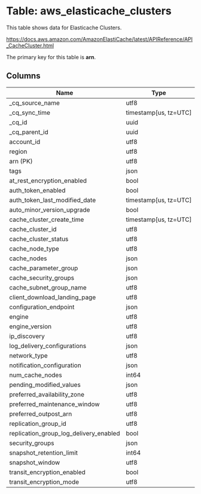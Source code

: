 # Table: aws_elasticache_clusters

This table shows data for Elasticache Clusters.

https://docs.aws.amazon.com/AmazonElastiCache/latest/APIReference/API_CacheCluster.html

The primary key for this table is **arn**.

## Columns

| Name          | Type          |
| ------------- | ------------- |
|_cq_source_name|utf8|
|_cq_sync_time|timestamp[us, tz=UTC]|
|_cq_id|uuid|
|_cq_parent_id|uuid|
|account_id|utf8|
|region|utf8|
|arn (PK)|utf8|
|tags|json|
|at_rest_encryption_enabled|bool|
|auth_token_enabled|bool|
|auth_token_last_modified_date|timestamp[us, tz=UTC]|
|auto_minor_version_upgrade|bool|
|cache_cluster_create_time|timestamp[us, tz=UTC]|
|cache_cluster_id|utf8|
|cache_cluster_status|utf8|
|cache_node_type|utf8|
|cache_nodes|json|
|cache_parameter_group|json|
|cache_security_groups|json|
|cache_subnet_group_name|utf8|
|client_download_landing_page|utf8|
|configuration_endpoint|json|
|engine|utf8|
|engine_version|utf8|
|ip_discovery|utf8|
|log_delivery_configurations|json|
|network_type|utf8|
|notification_configuration|json|
|num_cache_nodes|int64|
|pending_modified_values|json|
|preferred_availability_zone|utf8|
|preferred_maintenance_window|utf8|
|preferred_outpost_arn|utf8|
|replication_group_id|utf8|
|replication_group_log_delivery_enabled|bool|
|security_groups|json|
|snapshot_retention_limit|int64|
|snapshot_window|utf8|
|transit_encryption_enabled|bool|
|transit_encryption_mode|utf8|